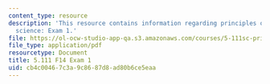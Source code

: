 ```yaml
---
content_type: resource
description: 'This resource contains information regarding principles of chemical
  science: Exam 1.'
file: https://ol-ocw-studio-app-qa.s3.amazonaws.com/courses/5-111sc-principles-of-chemical-science-fall-2014/cb4c00467c3a9c8687d8ad80b6ce5eaa_MIT5_111F14_Exam1.pdf
file_type: application/pdf
resourcetype: Document
title: 5.111 F14 Exam 1
uid: cb4c0046-7c3a-9c86-87d8-ad80b6ce5eaa
---
```

